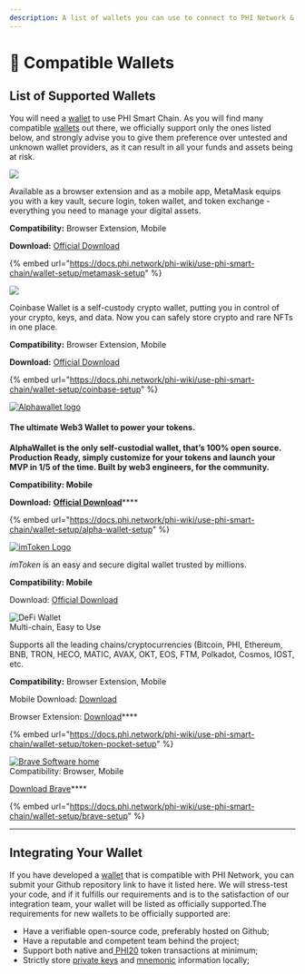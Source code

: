 ```yaml
---
description: A list of wallets you can use to connect to PHI Network & PHI Smart Chain.
---
```


# 🤳 Compatible Wallets

## List of Supported Wallets <a href="#list-of-supported-wallets" id="list-of-supported-wallets"></a>

You will need a [wallet](https://docs.phi.network/phi-wiki/glossary#w) to use PHI Smart Chain. As you will find many compatible [wallets](https://docs.phi.network/phi-wiki/glossary#w) out there, we officially support only the ones listed below, and strongly advise you to give them preference over untested and unknown wallet providers, as it can result in all your funds and assets being at risk.

![](https://1479452965-files.gitbook.io/\~/files/v0/b/gitbook-x-prod.appspot.com/o/spaces%2Fw8N76RudwAt1Iyty0Cmd%2Fuploads%2FOnhRQvVT0wcuSr3i7Khu%2Fmetamask-logo.png?alt=media\&token=ce33a61a-c2d7-4301-9b47-37030771223a)

Available as a browser extension and as a mobile app, MetaMask equips you with a key vault, secure login, token wallet, and token exchange - everything you need to manage your digital assets.

**Compatibility:** Browser Extension, Mobile

**Download:** [Official Download](https://metamask.io/download/)

{% embed url="https://docs.phi.network/phi-wiki/use-phi-smart-chain/wallet-setup/metamask-setup" %}

![](https://1479452965-files.gitbook.io/\~/files/v0/b/gitbook-x-prod.appspot.com/o/spaces%2Fw8N76RudwAt1Iyty0Cmd%2Fuploads%2FICZw8IeTKFltax8fVc0v%2Fcoinbase-wallet.0867e872675336d5fa888fc7e1c2e491.png?alt=media\&token=fb6e0a78-4bb3-4733-a990-39d130d7d5b7)

Coinbase Wallet is a self-custody crypto wallet, putting you in control of your crypto, keys, and data. Now you can safely store crypto and rare NFTs in one place.

**Compatibility:** Browser Extension, Mobile&#x20;

**Download:** [Official Download](https://coinbase-wallet.onelink.me/q5Sx/fdb9b250)

{% embed url="https://docs.phi.network/phi-wiki/use-phi-smart-chain/wallet-setup/coinbase-setup" %}



[![Alphawallet logo](https://alphawallet.com/wp-content/themes/alphawallet/img/logo-horizontal-new.svg)](https://alphawallet.com/)

#### The ultimate Web3 Wallet to power your tokens.

**AlphaWallet is the only self-custodial wallet, that’s 100% open source. Production Ready, simply customize for your tokens and launch your MVP in 1/5 of the time. Built by web3 engineers, for the community.**

**Compatibility: Mobile**

**Download:** [**Official Download**](https://alphawallet.com/)****

{% embed url="https://docs.phi.network/phi-wiki/use-phi-smart-chain/wallet-setup/alpha-wallet-setup" %}

[![imToken Logo](https://token.im/img/imTokenLogo.svg)](https://token.im/)&#x20;

_imToken_ is an easy and secure digital wallet trusted by millions.

**Compatibility: Mobile**&#x20;

Download: [Official Download ](https://token.im/download)

![DeFi Wallet](https://www.tokenpocket.pro/\_nuxt/img/logo.5c68e3f.png)\
Multi-chain, Easy to Use

Supports all the leading chains/cryptocurrencies (Bitcoin, PHI, Ethereum, BNB, TRON, HECO, MATIC, AVAX, OKT, EOS, FTM, Polkadot, Cosmos, IOST, etc.

**Compatibility:** Browser Extension, Mobile&#x20;

Mobile Download: [Download](https://www.tokenpocket.pro/en/download/app)

Browser Extension: [Download](https://extension.tokenpocket.pro/#/)****

{% embed url="https://docs.phi.network/phi-wiki/use-phi-smart-chain/wallet-setup/token-pocket-setup" %}

[![Brave Software home](https://brave.com/static-assets/images/brave-logo.svg)](https://brave.com/)\
Compatibility: Browser, Mobile&#x20;

[Download Brave](https://brave.com)****

{% embed url="https://docs.phi.network/phi-wiki/use-phi-smart-chain/wallet-setup/brave-setup" %}

****

## Integrating Your Wallet <a href="#integrating-your-wallet" id="integrating-your-wallet"></a>

If you have developed a [wallet](https://docs.phi.network/phi-wiki/glossary#w) that is compatible with PHI Network, you can submit your Github repository link to have it listed here. We will stress-test your code, and if it fulfills our requirements and is to the satisfaction of our integration team, your wallet will be listed as officially supported.The requirements for new wallets to be officially supported are:

* Have a verifiable open-source code, preferably hosted on Github;
* Have a reputable and competent team behind the project;
* Support both native and[ PHI20](https://docs.phi.network/phi-wiki/glossary#p) token transactions at minimum;
* Strictly store [private keys](https://docs.phi.network/phi-wiki/glossary#p) and [mnemonic](https://docs.phi.network/phi-wiki/glossary#m) information locally;
